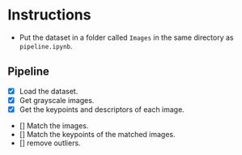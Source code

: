 # Instructions

* Put the dataset in a folder called ```Images``` in the same directory as ```pipeline.ipynb```.

## Pipeline

- [x] Load the dataset.
- [x] Get grayscale images.
- [x] Get the keypoints and descriptors of each image.
- [] Match the images.
- [] Match the keypoints of the matched images.
- [] remove outliers.

